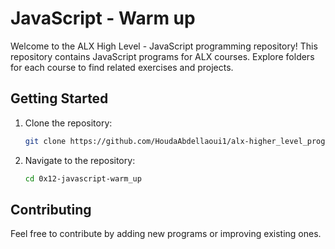 # JavaScript - Warm up

Welcome to the ALX High Level - JavaScript programming repository! This repository contains JavaScript programs for ALX courses. Explore folders for each course to find related exercises and projects. 

## Getting Started

1. Clone the repository:

   ```bash
   git clone https://github.com/HoudaAbdellaoui1/alx-higher_level_programming.git
   ```

2. Navigate to the repository:

   ```bash
   cd 0x12-javascript-warm_up
   ```

## Contributing

Feel free to contribute by adding new programs or improving existing ones.